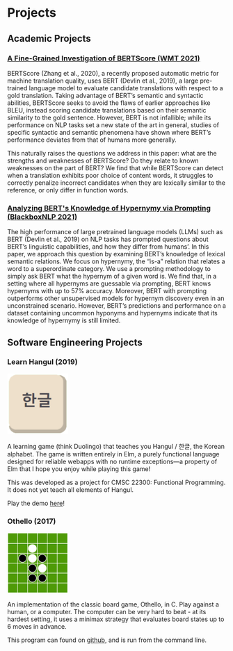 # Projects 

## Academic Projects

### <a href='https://hannamw.github.io/papers/bertscore-analysis-unanon.pdf'>A Fine-Grained Investigation of BERTScore (WMT 2021)</a>
BERTScore (Zhang et al., 2020), a recently proposed automatic metric for machine translation quality, uses BERT (Devlin et al., 2019), a large pre-trained language model to evaluate candidate translations with respect to a gold translation. Taking advantage of BERT’s semantic and syntactic abilities, BERTScore seeks to avoid the flaws of earlier approaches like BLEU, instead scoring candidate translations based on their semantic similarity to the gold sentence. However, BERT is not infallible; while its performance on NLP tasks set a new state of the art in general, studies of specific syntactic and semantic phenomena have shown where BERT’s performance deviates from that of humans more generally.

This naturally raises the questions we address in this paper: what are the strengths and weaknesses of BERTScore? Do they relate to known weaknesses on the part of BERT? We find that while BERTScore can detect when a translation exhibits poor choice of content words, it struggles to correctly penalize incorrect candidates when they are lexically similar to the reference, or only differ in function words.

### <a href='https://hannamw.github.io/papers/internship_emnlp.pdf'>Analyzing BERT's Knowledge of Hypernymy via Prompting (BlackboxNLP 2021)</a>
The high performance of large pretrained language models (LLMs) such as BERT (Devlin et al., 2019) on NLP tasks has prompted questions about BERT’s linguistic capabilities, and how they differ from humans’. In this paper, we approach this question by examining BERT’s knowledge of lexical semantic relations. We focus on hypernymy, the “is-a” relation that relates a word to a superordinate category. We use a prompting methodology to simply ask BERT what the hypernym of a given word is. We find that, in a setting where all hypernyms are guessable via prompting, BERT knows hypernyms with up to 57% accuracy. Moreover, BERT with prompting outperforms other unsupervised models for hypernym discovery even in an unconstrained scenario. However, BERT’s predictions and performance on a dataset containing uncommon hyponyms and hypernyms indicate that its knowledge of hypernymy is still limited.

## Software Engineering Projects

### Learn Hangul (2019)
<img src="/assets/img/Thumb.png" width="140" height="140">

A learning game (think Duolingo) that teaches you Hangul / 한글, the Korean alphabet. The game is written entirely in Elm, a purely functional language designed for reliable webapps with no runtime exceptions—a property of Elm that I hope you enjoy while playing this game!

This was developed as a project for CMSC 22300: Functional Programming. It does not yet teach all elements of Hangul.

Play the demo [here](https://hannamw.github.io/demos/learn-hangul)!

### Othello (2017)
<img src="/assets/img/othello.png" width="140" height="140">

An implementation of the classic board game, Othello, in C. Play against a human, or a computer. The computer can be very hard to beat - at its hardest setting, it uses a minimax strategy that evaluates board states up to 6 moves in advance.

This program can found on <a href="https://github.com/hannamw/othello-in-c">github</a>, and is run from the command line.
